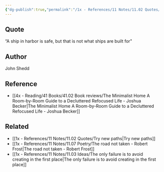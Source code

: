 ```yaml
---
{"dg-publish":true,"permalink":"/1x - References/11 Notes/11.02 Quotes/Ship not made to stay in harbour/","title":"Ship not made to stay in harbour","noteIcon":"","created":"2022-11-11T07:56:22.000+03:00","updated":"2024-02-14T20:18:39.519+03:00"}
---
```



## Quote
“A ship in harbor is safe, but that is not what ships are built for"

## Author
John Shedd

## Reference
- [[4x - Reading/41 Books/41.02 Book reviews/The Minimalist Home A Room-by-Room Guide to a Decluttered Refocused Life - Joshua Becker\|The Minimalist Home A Room-by-Room Guide to a Decluttered Refocused Life - Joshua Becker]]

## Related
- [[1x - References/11 Notes/11.02 Quotes/Try new paths\|Try new paths]]
- [[1x - References/11 Notes/11.07 Poetry/The road not taken - Robert Frost\|The road not taken - Robert Frost]]
- [[1x - References/11 Notes/11.03 Ideas/The only failure is to avoid creating in the first place\|The only failure is to avoid creating in the first place]]